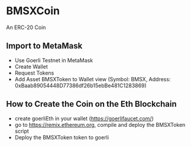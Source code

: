 # BMSXCoin
An ERC-20 Coin

## Import to MetaMask
* Use Goerli Testnet in MetaMask
* Create Wallet
* Request Tokens
* Add Asset BMSXToken to Wallet view (Symbol: BMSX, Address: 0xBaab89054448D77386df26b15ebBe481C1283869)

## How to Create the Coin on the Eth Blockchain

* create goerliEth in your wallet (https://goerlifaucet.com/)
* go to https://remix.ethereum.org, compile and deploy the BMSXToken script
* Deploy the BMSXToken token to goerli
